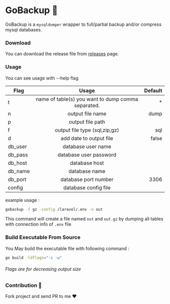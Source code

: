 # GoBackup :floppy_disk:

GoBackup is a `mysqldumper` wrapper to full/partial backup and/or compress mysql databases. 

### Download
You can download the release file from [releases](https://github.com/YasnaTeam/db-backup/releases) page.

### Usage
You can see usage with --help flag

| Flag        | Usage           | Default  |
| ------------- |:-------------:| -----:|
| t     | name of table(s) you want to dump comma separated. | * |
| n      | output file name      |   dump |
| p | output file path      |     |
| f     | output file type (sql,zip,gz) | sql |
| d     | add date to output file | false |
| db_user      | database user name      |    |
| db_pass | database user password      |     |
| db_host     | database host |  |
| db_name      | database name      |    |
| db_port | database port number      |    3306 |
| config | database config file      |     |

example usage : 
```bash
gobackup -f gz -config /laravel/.env -n out  
```
This command will create a file named `out` and `out.gz` by dumping all tables with connection info of `.env` file

### Build Executable From Source
You May build the executable file with following command : 
```bash
go build -ldflags="-s -w"
```
###### Flags are for decreasing output size 

### Contribution :love_letter:

Fork project and send PR to me :heart: